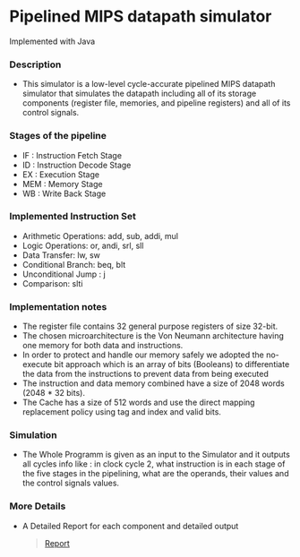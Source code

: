 # Pipelined MIPS datapath simulator
Implemented with Java
### Description
* This simulator is a low-level cycle-accurate pipelined MIPS datapath simulator that simulates the datapath including all of its storage components (register file, memories, and pipeline registers) and all of its control signals.

### Stages of the pipeline
* IF : Instruction Fetch Stage
* ID : Instruction Decode Stage
* EX : Execution Stage
* MEM : Memory Stage
* WB : Write Back Stage
### Implemented Instruction Set
* Arithmetic Operations: add, sub, addi, mul
* Logic Operations: or, andi, srl, sll
* Data Transfer: lw, sw
* Conditional Branch: beq, blt
* Unconditional Jump : j
* Comparison: slti
### Implementation notes
* The register file contains 32 general purpose registers of size 32-bit.
* The chosen microarchitecture is the Von Neumann architecture having one memory for both data and instructions.
* In order to protect and handle our memory safely we adopted the no-execute bit approach which is an array of bits (Booleans) to             differentiate the data from the instructions to prevent data from being executed
* The instruction and data memory combined have a size of 2048 words (2048 * 32 bits).
* The Cache has a size of 512 words and use the direct mapping replacement policy using tag and index and valid bits.
### Simulation
* The Whole Programm is given as an input to the Simulator and it outputs all cycles info like :
  in clock cycle 2, what instruction is in each stage of the five stages in the
  pipelining, what are the operands, their values and the control signals values.
### More Details 
  * A Detailed Report for each component and detailed output
      > [Report](CA_Report.pdf)
